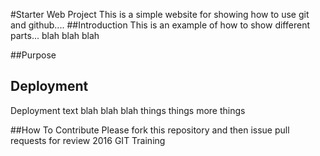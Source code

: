 #Starter Web Project
This is a simple website for showing how to use git and github....
##Introduction
This is an example of how to show different parts... blah blah blah

##Purpose

## Deployment
Deployment text blah blah blah things things more things

##How To Contribute
Please fork this repository and then issue pull requests for review
2016 GIT Training